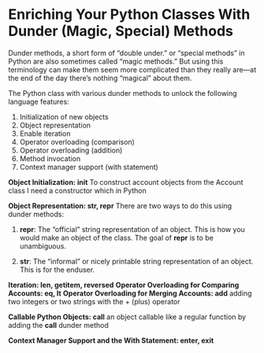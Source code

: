 
# Enriching Your Python Classes With Dunder (Magic, Special) Methods

Dunder methods, a short form of “double under.” or “special methods” in Python are also sometimes called “magic methods.” But using this terminology can make them seem more complicated than they really are—at the end of the day there’s nothing “magical” about them.

The Python class with various dunder methods to unlock the following language features:

1. Initialization of new objects
2. Object representation
3. Enable iteration
4. Operator overloading (comparison)
5. Operator overloading (addition)
6. Method invocation
7. Context manager support (with statement)

**Object Initialization: __init__**
 To construct account objects from the Account class I need a constructor which in Python 

 **Object Representation: __str__, __repr__**
 There are two ways to do this using dunder methods:

1. __repr__: The “official” string representation of an object. This is how you would make an object of the class. The goal of __repr__ is to be unambiguous.

2. __str__: The “informal” or nicely printable string representation of an object. This is for the enduser.

**Iteration: __len__, __getitem__, __reversed__**
**Operator Overloading for Comparing Accounts: __eq__, __lt__**
**Operator Overloading for Merging Accounts: __add__**
adding two integers or two strings with the + (plus) operator

**Callable Python Objects: __call__**
an object callable like a regular function by adding the __call__ dunder method

**Context Manager Support and the With Statement: __enter__, __exit__**